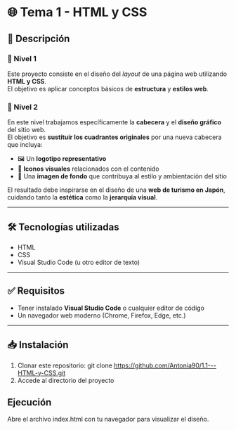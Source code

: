 # 🌐 Tema 1 - HTML y CSS

## 📌 Descripción

### 🔹 Nivel 1

Este proyecto consiste en el diseño del *layout* de una página web utilizando **HTML y CSS**.  
El objetivo es aplicar conceptos básicos de **estructura** y **estilos web**.

### 🔹 Nivel 2

En este nivel trabajamos específicamente la **cabecera** y el **diseño gráfico** del sitio web.  
El objetivo es **sustituir los cuadrantes originales** por una nueva cabecera que incluya:

- 🖼️ Un **logotipo representativo**  
- 🎯 **Iconos visuales** relacionados con el contenido  
- 🌄 Una **imagen de fondo** que contribuya al estilo y ambientación del sitio

El resultado debe inspirarse en el diseño de una **web de turismo en Japón**, cuidando tanto la **estética** como la **jerarquía visual**.

---

## 🛠️ Tecnologías utilizadas

- HTML  
- CSS  
- Visual Studio Code (u otro editor de texto)

---

## ✅ Requisitos

- Tener instalado **Visual Studio Code** o cualquier editor de código  
- Un navegador web moderno (Chrome, Firefox, Edge, etc.)

---

## 📥 Instalación

1. Clonar este repositorio:
   git clone <https://github.com/Antonia90/1.1---HTML-y-CSS.git>
2. Accede al directorio del proyecto

## Ejecución

Abre el archivo index.html con tu navegador para visualizar el diseño.
